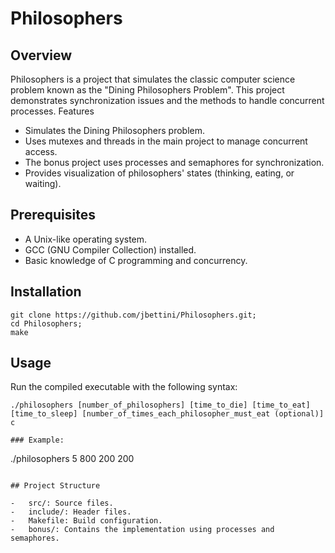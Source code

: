 # Philosophers

## Overview
Philosophers is a project that simulates the classic computer science problem known as the "Dining Philosophers Problem". This project demonstrates synchronization issues and the methods to handle concurrent processes.
Features

-   Simulates the Dining Philosophers problem.
-   Uses mutexes and threads in the main project to manage concurrent access.
-   The bonus project uses processes and semaphores for synchronization.
-   Provides visualization of philosophers' states (thinking, eating, or waiting).

## Prerequisites

-   A Unix-like operating system.
-   GCC (GNU Compiler Collection) installed.
-   Basic knowledge of C programming and concurrency.

## Installation
```
git clone https://github.com/jbettini/Philosophers.git;
cd Philosophers;
make
```


## Usage

Run the compiled executable with the following syntax:
```
./philosophers [number_of_philosophers] [time_to_die] [time_to_eat] [time_to_sleep] [number_of_times_each_philosopher_must_eat (optional)]
c

### Example:
```
./philosophers 5 800 200 200
```

## Project Structure

-   src/: Source files.
-   include/: Header files.
-   Makefile: Build configuration.
-   bonus/: Contains the implementation using processes and semaphores.